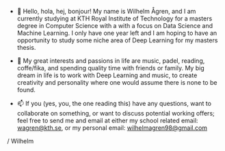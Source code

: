 
- 👋  Hello, hola, hej, bonjour! My name is Wilhelm Ågren, and I am currently studying at KTH Royal Institute of Technology for a masters degree in Computer Science with a 
with a focus on Data Science and Machine Learning. I only have one year left and I am hoping to have an opportunity to study 
some niche area of Deep Learning for my masters thesis. 

- 🌱  My great interests and passions in life are music, padel, reading, coffe/fika, and spending quality time with friends or family. My big dream in life is to 
work with Deep Learning and music, to create creativity and personality where one would assume there is none to be found.


- 📫  If you (yes, you, the one reading this) have any questions, want to collaborate on something, or want to discuss potential working offers; feel free to send me 
and email at either my school related email: wagren@kth.se, or my personal email: wilhelmagren98@gmail.com


/ Wilhelm
